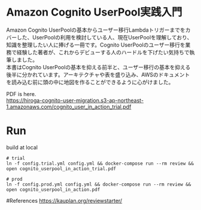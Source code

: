 # Amazon Cognito UserPool実践入門

Amazon Cognito UserPoolの基本からユーザー移行Lambdaトリガーまでをカバーした、UserPoolの利用を検討している人、現在UserPoolを理解しており、知識を整理したい人に捧げる一冊です。Cognito UserPoolのユーザー移行を業務で経験した著者が、これからデビューする人のハードルを下げたい気持ちで執筆しました。  
本書はCognito UserPoolの基本を抑える前半と、ユーザー移行の基本を抑える後半に分かれています。アーキテクチャや表を盛り込み、AWSのドキュメントを読み込む前に頭の中に地図を作ることができるように心がけました。


PDF is here.  
https://hiroga-cognito-user-migration.s3-ap-northeast-1.amazonaws.com/cognito_user_in_action_trial.pdf

# Run
build at local
```
# trial
ln -f config.trial.yml config.yml && docker-compose run --rm review && open cognito_userpool_in_action_trial.pdf

# prod
ln -f config.prod.yml config.yml && docker-compose run --rm review && open cognito_userpool_in_action.pdf
```

#References
https://kauplan.org/reviewstarter/
